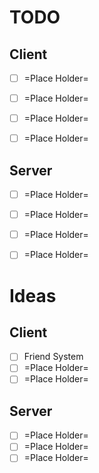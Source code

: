 # TODO

## Client

* [ ] =Place Holder=
* [ ] =Place Holder=
* [ ] =Place Holder=
* [ ] =Place Holder=


## Server

* [ ] =Place Holder=
* [ ] =Place Holder=
* [ ] =Place Holder=
* [ ] =Place Holder=



# Ideas

## Client

* [ ] Friend System
* [ ] =Place Holder=
* [ ] =Place Holder=

## Server

* [ ] =Place Holder=
* [ ] =Place Holder=
* [ ] =Place Holder=
